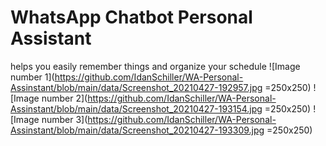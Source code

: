 #  WhatsApp Chatbot Personal Assistant 
helps you easily remember things and organize your schedule
![Image number 1](https://github.com/IdanSchiller/WA-Personal-Assinstant/blob/main/data/Screenshot_20210427-192957.jpg =250x250)
![Image number 2](https://github.com/IdanSchiller/WA-Personal-Assinstant/blob/main/data/Screenshot_20210427-193154.jpg =250x250)
![Image number 3](https://github.com/IdanSchiller/WA-Personal-Assinstant/blob/main/data/Screenshot_20210427-193309.jpg =250x250)
